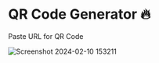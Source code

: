 <h1>QR Code Generator 🔥 </h1>

<p>Paste URL for QR Code</p>

![Screenshot 2024-02-10 153211](https://github.com/irfan7o/qr-generator/assets/73951075/784cdffe-4551-4d81-9790-c1a602ed7462)
